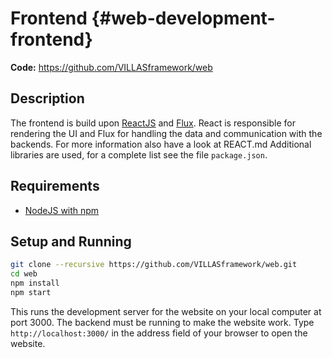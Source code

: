 # Frontend {#web-development-frontend}

**Code:** https://github.com/VILLASframework/web

## Description

The frontend is build upon [ReactJS](https://facebook.github.io/react/) and [Flux](https://facebook.github.io/flux/).
React is responsible for rendering the UI and Flux for handling the data and communication with the backends. For more information also have a look at REACT.md
Additional libraries are used, for a complete list see the file `package.json`.

## Requirements

- [NodeJS with npm](https://nodejs.org/en/)

## Setup and Running

```bash
git clone --recursive https://github.com/VILLASframework/web.git
cd web
npm install
npm start
```

This runs the development server for the website on your local computer at port 3000.
The backend must be running to make the website work. 
Type `http://localhost:3000/` in the address field of your browser to open the website.
